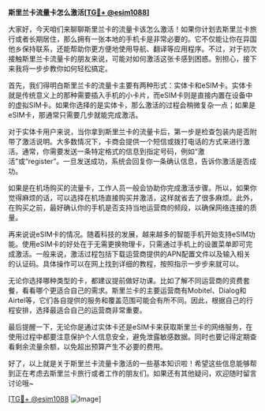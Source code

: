 **斯里兰卡流量卡怎么激活[[TG💪+ @esim1088](https://t.me/s/esim1088)]**

大家好，今天咱们来聊聊斯里兰卡的流量卡该怎么激活！如果你计划去斯里兰卡旅行或者长期居住，那么拥有一张本地的手机卡是非常必要的。它不仅能让你在异国他乡保持联系，还能帮助你更方便地使用导航、翻译等应用程序。不过，对于初次接触斯里兰卡流量卡的朋友来说，可能对如何激活这张卡感到困惑。别担心，接下来我将一步步教你如何轻松搞定。

首先，我们得明白斯里兰卡的流量卡主要有两种形式：实体卡和eSIM卡。实体卡就是传统意义上的那种需要插入手机的小卡片，而eSIM卡则是直接内置在设备中的虚拟SIM卡。如果你选择的是实体卡，那么激活的过程会稍微复杂一点；如果是eSIM卡，那通常只需要几步就能完成激活。

对于实体卡用户来说，当你拿到斯里兰卡的流量卡后，第一步是检查包装内是否附带了激活说明。大多数情况下，卡商会提供一个短信或拨打电话的方式来进行激活。通常，你需要发送一条特定格式的信息到指定号码，例如“激活”或“register”。一旦发送成功，系统会回复你一条确认信息，告诉你激活是否成功。

如果是在机场购买的流量卡，工作人员一般会协助你完成激活步骤。所以，如果你觉得麻烦的话，可以选择在机场直接购买并激活，这样就省去了很多麻烦。此外，在购买之前，最好确认你的手机是否支持当地运营商的频段，以确保网络连接的质量。

再来说说eSIM卡的情况。随着科技的发展，越来越多的智能手机开始支持eSIM功能。使用eSIM卡的好处在于无需更换物理卡，只需通过手机上的设置菜单即可完成激活。一般来说，激活过程包括下载运营商提供的APN配置文件以及输入相关的认证码。具体操作可以在网上找到详细的教程，按照指示一步步来就可以。

无论你选择哪种类型的卡，都建议提前做好功课。比如了解不同运营商的资费套餐，看看哪个更适合自己的需求。斯里兰卡的主要运营商有Mobitel、Dialog和Airtel等，它们各自提供的服务和覆盖范围可能会有所不同。因此，根据自己的行程安排，选择最适合自己的运营商非常重要。

最后提醒一下，无论你是通过实体卡还是eSIM卡来获取斯里兰卡的网络服务，在使用过程中都要注意保护个人信息安全，避免泄露敏感数据。同时也要记得定期查看剩余流量余额，以免超出预算产生不必要的费用。

好了，以上就是关于斯里兰卡流量卡激活的一些基本知识啦！希望这些信息能够帮到正在考虑去斯里兰卡旅行或者工作的朋友们。如果还有其他疑问，欢迎随时留言讨论哦~

[[TG💪+ @esim1088](https://t.me/s/esim1088) ![Image](https://i.postimg.cc/4NQfJmqS/Snipaste-2025-05-13-00-14-12.png)]